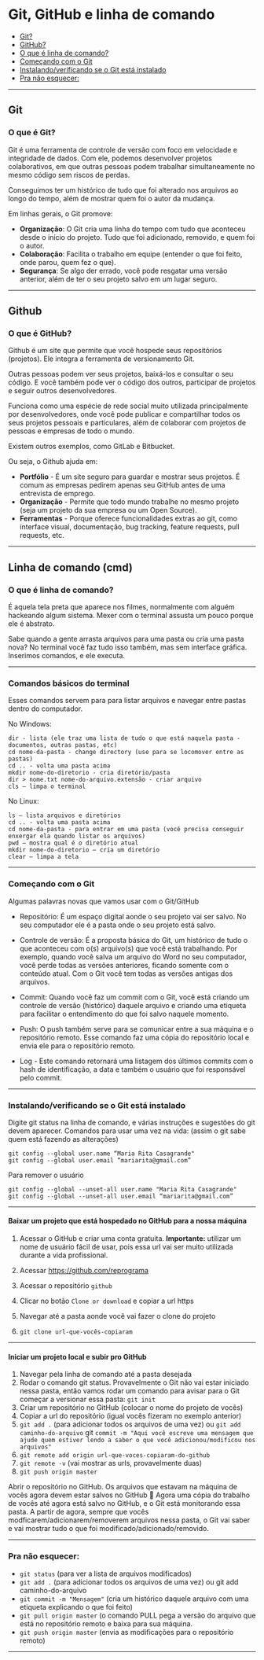 # Git, GitHub e linha de comando

* [Git?](#git)
* [GitHub?](#github)
* [O que é linha de comando?](#o-que-é-linha-de-comando)
* [Começando com o Git](#comecando-com-o-git)
* [Instalando/verificando se o Git está instalado](#instalandoverificando-se-o-git-está-instalado)
* [Pra não esquecer:](#pra-nao-esquecer)

***

## Git

### O que é Git?

Git é uma ferramenta de controle de versão com foco em velocidade e integridade de dados. Com ele, podemos desenvolver projetos colaborativos, em que outras pessoas podem trabalhar simultaneamente no mesmo código sem riscos de perdas.

Conseguimos ter um histórico de tudo que foi alterado nos arquivos ao longo do tempo, além de mostrar quem foi o autor da mudança.

Em linhas gerais, o Git promove:

* **Organização**: O Git cria uma linha do tempo com tudo que aconteceu desde o início do projeto. Tudo que foi adicionado, removido, e quem foi o autor.
* **Colaboração**: Facilita o trabalho em equipe (entender o que foi feito, onde parou, quem fez o que).
* **Segurança**:  Se algo der errado, você pode resgatar uma versão anterior, além  de ter o seu projeto salvo em um lugar seguro.

***

## Github

### O que é GitHub?

Github é um site que permite que você hospede seus repositórios (projetos). Ele integra a ferramenta de versionamento Git.

Outras pessoas podem ver seus projetos, baixá-los e consultar o seu código. E você também pode ver o código dos outros, participar de projetos e seguir outros desenvolvedores.

Funciona como uma espécie de rede social muito utilizada principalmente por desenvolvedores, onde você pode publicar e compartilhar todos os seus projetos pessoais e particulares, além de colaborar com projetos de pessoas e empresas de todo o mundo.

Existem outros exemplos, como GitLab e Bitbucket.

Ou seja, o Github ajuda em:

* **Portfólio** - É um site seguro para guardar e mostrar seus projetos. É comum as empresas pedirem apenas seu GitHub antes de uma entrevista de emprego.
* **Organização** - Permite que todo mundo trabalhe no mesmo projeto (seja um projeto da sua empresa ou um Open Source).
* **Ferramentas** - Porque oferece funcionalidades extras ao git, como interface visual, documentação, bug tracking, feature requests, pull requests, etc.

***

## Linha de comando (cmd)
### O que é linha de comando?

É aquela tela preta que aparece nos filmes, normalmente com alguém hackeando algum sistema.
Mexer com o terminal assusta um pouco porque ele é abstrato.

Sabe quando a gente arrasta arquivos para uma pasta ou cria uma pasta nova? No terminal você faz tudo isso também, mas sem interface gráfica. Inserimos comandos, e ele executa.

***

### Comandos básicos do terminal

Esses comandos servem para para listar arquivos e navegar entre pastas dentro do computador.

No Windows:

```
dir - lista (ele traz uma lista de tudo o que está naquela pasta - documentos, outras pastas, etc) 
cd nome-da-pasta - change directory (use para se locomover entre as pastas)
cd .. - volta uma pasta acima
mkdir nome-do-diretorio - cria diretório/pasta 
dir > nome.txt nome-do-arquivo.extensão - criar arquivo 
cls – limpa o terminal

```

No Linux:

```
ls – lista arquivos e diretórios
cd .. - volta uma pasta acima
cd nome-da-pasta - para entrar em uma pasta (você precisa conseguir enxergar ela quando listar os arquivos)
pwd – mostra qual é o diretório atual
mkdir nome-do-diretorio – cria um diretório
clear – limpa a tela

```

***

### Começando com o Git

Algumas palavras novas que vamos usar com o Git/GitHub

* Repositório: É um espaço digital aonde o seu projeto vai ser salvo. No seu computador ele é a pasta onde o seu projeto está salvo.

* Controle de versão: É a proposta básica do Git, um histórico de tudo o que aconteceu com o(s) arquivo(s) que você está trabalhando. Por exemplo, quando você salva um arquivo do Word no seu computador, você perde todas as versões anteriores, ficando somente com o conteúdo atual. Com o Git você tem todas as versões antigas dos arquivos.

* Commit: Quando você faz um commit com o Git, você está criando um controle de versão (histórico) daquele arquivo e criando uma etiqueta para facilitar o entendimento do que foi salvo naquele momento.

* Push: O push também serve para se comunicar entre a sua máquina e o repositório remoto. Esse comando faz uma cópia do repositório local e envia ele para o repositório remoto.

* Log - Este comando retornará uma listagem dos últimos commits com o hash de identificação, a data e também o usuário que foi responsável pelo commit.

***

### Instalando/verificando se o Git está instalado

Digite git status na linha de comando, e várias instruções e sugestões do git devem aparecer.
Comandos para usar uma vez na vida: (assim o git sabe quem está fazendo as alterações)

```
git config --global user.name “Maria Rita Casagrande"
git config --global user.email “mariarita@gmail.com”
```

Para remover o usuário
```
git config --global --unset-all user.name "Maria Rita Casagrande"
git config --global --unset-all user.email “mariarita@gmail.com”
```

***

#### Baixar um projeto que está hospedado no GitHub para a nossa máquina

1) Acessar o GitHub e criar uma conta gratuita.
**Importante:** utilizar um nome de usuário fácil de usar, pois essa url vai ser muito utilizada durante a vida profissional.

2) Acessar https://github.com/reprograma
3) Acessar o repositório `github`
4) Clicar no botão `Clone or download` e copiar a url https
4) Navegar até a pasta aonde você vai fazer o clone do projeto
5) `git clone url-que-vocês-copiaram`

***

#### Iniciar um projeto local e subir pro GitHub

1) Navegar pela linha de comando até a pasta desejada
2) Rodar o comando  git status. Provavelmente o Git não vai estar iniciado nessa pasta, então vamos rodar um comando para avisar para o Git começar a versionar essa pasta: `git init`
4) Criar um repositório no GitHub (colocar o nome do projeto de vocês)
5) Copiar a url do repositório (igual vocês fizeram no exemplo anterior)
6) `git add .` (para adicionar todos os arquivos de uma vez) ou `git add caminho-do-arquivo`
git `commit -m "Aqui você escreve uma mensagem que ajude quem estiver lendo a saber o que você adicionou/modificou nos arquivos"`
7) `git remote add origin url-que-voces-copiaram-do-github`
8) `git remote -v` (vai mostrar as urls, provavelmente duas)
9) `git push origin master`

Abrir o repositório no GitHub. Os arquivos que estavam na máquina de vocês agora devem estar salvos no GitHub 🎉
Agora uma cópia do trabalho de vocês até agora está salvo no GitHub, e o Git está monitorando essa pasta.
A partir de agora, sempre que vocês modficarem/adicionarem/removerem arquivos nessa pasta, o Git vai saber e  vai mostrar tudo o que foi modificado/adicionado/removido.

***

### Pra não esquecer:
* `git status` (para ver a lista de arquivos modificados)
* `git add .` (para adicionar todos os arquivos de uma vez) ou git add caminho-do-arquivo
* `git commit -m "Mensagem"` (cria um histórico daquele arquivo com uma etiqueta explicando o que foi feito)
* `git pull origin master` (o comando PULL pega a versão do arquivo que está no repositório remoto e baixa para sua máquina.
* `git push origin master` (envia as modificações para o repositório remoto)

***